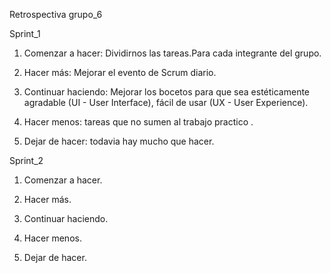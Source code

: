 Retrospectiva grupo_6

Sprint_1

1. Comenzar a hacer: Dividirnos las  tareas.Para cada integrante del grupo.

2. Hacer más: Mejorar el evento de Scrum diario.

3. Continuar haciendo: Mejorar los bocetos para que sea estéticamente agradable (UI - User Interface), fácil de usar (UX - User Experience).

4. Hacer menos: tareas que no sumen al trabajo practico .

5. Dejar de hacer: todavia hay mucho que hacer.

Sprint_2

1. Comenzar a hacer.

2. Hacer más.

3. Continuar haciendo.

4. Hacer menos.

5. Dejar de hacer.

